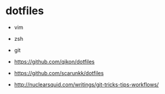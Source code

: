 dotfiles
========

* vim
* zsh
* git

* https://github.com/qikon/dotfiles
* https://github.com/scarunkk/dotfiles
* http://nuclearsquid.com/writings/git-tricks-tips-workflows/
